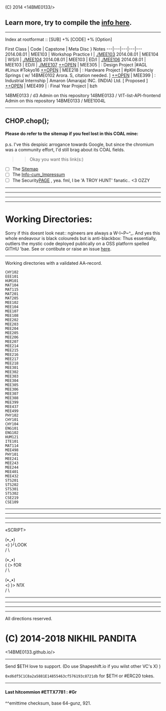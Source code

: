 (C) 2014 <14BME0133/> 

## Learn more, try to compile the [info here](/info.md).

---

Index at rootformat :: [SUB] +% [CODE] +% [Option]
  



First Class | Code | Capstone | Meta Disc } Notes
---|---|---|---|---
2014.08.01 | MEE103 | Workshop Practice I | [./MEE103](14bme0133.github.io/MEE103)
2014.08.01 | MEE104 | WS/II | [./MEE104](14bme0133.github.io/MEE104)
2014.08.01 | MEE103 | ED/I | [./MEE106](14bme0133.github.io/MEE103)
2014.08.01 | MEE103 | ED/II | [./MEE107](14bme0133.github.io/MEE103)
[++OPEN](https://github.com/MEE305) | MEE305 | : Design Project |#AGL #Linux #Tokyo16
[++OPEN](https://github.com/MEE218) | MEE218 | : Hardware Project | #pKH Bounciy Springs ( w/ 14BME0102 Arora. S, citation needed. ]
[++OPEN](https://github.com/MEE399) | MEE399 | : Industrial Internship | Amaron (Amaraja) INC. (INDIA) Ltd. [ Proposed ]
[++OPEN](https://github.com/MEE499) | MEE499 | : Final Year Project | bzh
 


14BME0133 / d3
Admin on this repository
14BME0133 / VIT-list-API-frontend
Admin on this repository
14BME0133 / MEE1004L

---
CHOP.chop();
---

#### Please do refer to the sitemap if you feel lost in this COAL mine:

p.s. I've this despisic arrogance towards Google, but since the chromium was a community effort, I'd still brag about its COAL fields.
>> Okay you want this link(s:)
 - [ ] The [Sitemap](sitemap.md) 
 - [ ] The [Info-cum_Impressum](info.md)
 - [ ] The Security[PAGE](security.md) , yea. fml, I be 'A TROY HUNT' fanatic.. <3 OZZY
 
---
---
---
---


# Working Directories: 

Sorry if this doesnt look neat:: ngineers are always a W-I~P~^\_.
 And yes this whole endeavour is black coloureds but is anti-blackbox: Thus essentially, outliers the mystic code deployed publically on a OSS platform spelled GITHU 'bae. See or contibute or raise an issue [here](https://github.com/14BME0133/).

---

Working directories with a validated AA-record.
```
CHY102
EEE101
HUM101
MAT104
MAT115
MAT201
MAT205
MEE102
MEE104
MEE107
MEE108
MEE202
MEE203
MEE204
MEE205
MEE206
MEE207
MEE214
MEE215
MEE216
MEE217
MEE218
MEE301
MEE302
MEE303
MEE304
MEE305
MEE306
MEE307
MEE308
MEE399
MEE437
MEE499
PHY102
CHY101
CHY104
ENG101
ENG102
HUM121
ITE101
MAT114
MEE498
PHY101
MEE241
MEE243
MEE244
MEE401
MEE432
STS201
STS202
STS301
STS302
CSE219
CSE109
```

---
---
---
---


«SCRIPT>
  
(•_•)  
<) )╯LOOK  
/ \  
  
(•_•)  
( (> fOR  
/ \  
  
(•_•)  
<) )> N1X  
/ \  
  
  
--- 
---
---
---


All directions reserved.
# (C) 2014-2018 NIKHIL PANDITA
<14BME0133.github.io/>

---

Send $ETH love to support. 
(Do use  Shapeshift.io if you wilst other VC's X) )

`0xd6df5C1C8a2a5881E14855463cf576193c8721db` for $ETH or #ERC20 tokes.

___

#### Last hitcommion #ETTX7781 : #Gr
^^emittime checksum, base 64-gunz, 921.
